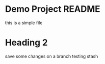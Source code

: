 # Demo Project README

this is a simple file

# Heading 2
save some changes on a branch
testing stash
